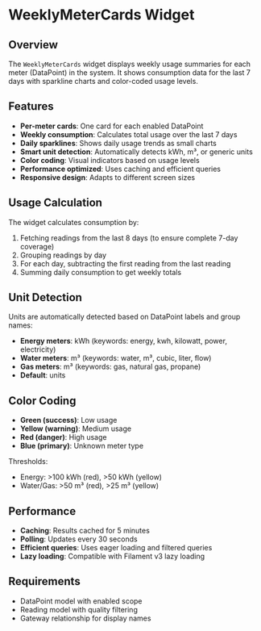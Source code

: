 # WeeklyMeterCards Widget

## Overview
The `WeeklyMeterCards` widget displays weekly usage summaries for each meter (DataPoint) in the system. It shows consumption data for the last 7 days with sparkline charts and color-coded usage levels.

## Features
- **Per-meter cards**: One card for each enabled DataPoint
- **Weekly consumption**: Calculates total usage over the last 7 days
- **Daily sparklines**: Shows daily usage trends as small charts
- **Smart unit detection**: Automatically detects kWh, m³, or generic units
- **Color coding**: Visual indicators based on usage levels
- **Performance optimized**: Uses caching and efficient queries
- **Responsive design**: Adapts to different screen sizes

## Usage Calculation
The widget calculates consumption by:
1. Fetching readings from the last 8 days (to ensure complete 7-day coverage)
2. Grouping readings by day
3. For each day, subtracting the first reading from the last reading
4. Summing daily consumption to get weekly totals

## Unit Detection
Units are automatically detected based on DataPoint labels and group names:
- **Energy meters**: kWh (keywords: energy, kwh, kilowatt, power, electricity)
- **Water meters**: m³ (keywords: water, m³, cubic, liter, flow)
- **Gas meters**: m³ (keywords: gas, natural gas, propane)
- **Default**: units

## Color Coding
- **Green (success)**: Low usage
- **Yellow (warning)**: Medium usage  
- **Red (danger)**: High usage
- **Blue (primary)**: Unknown meter type

Thresholds:
- Energy: >100 kWh (red), >50 kWh (yellow)
- Water/Gas: >50 m³ (red), >25 m³ (yellow)

## Performance
- **Caching**: Results cached for 5 minutes
- **Polling**: Updates every 30 seconds
- **Efficient queries**: Uses eager loading and filtered queries
- **Lazy loading**: Compatible with Filament v3 lazy loading

## Requirements
- DataPoint model with enabled scope
- Reading model with quality filtering
- Gateway relationship for display names